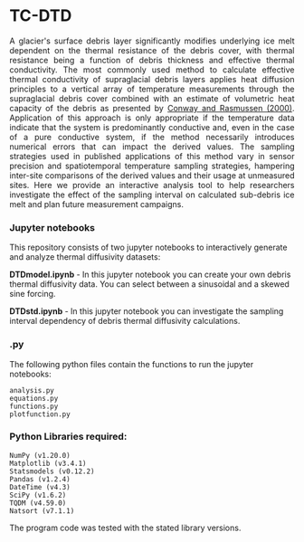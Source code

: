 # TC-DTD
<p align="justify">
A glacier's surface debris layer significantly modifies underlying ice melt dependent on the thermal resistance of the debris cover, with thermal resistance being a function of debris thickness and effective thermal conductivity.
The most commonly used method to calculate effective thermal conductivity of supraglacial debris layers applies heat diffusion principles to a vertical array of temperature measurements through the supraglacial debris cover combined with an estimate of volumetric heat capacity of the debris as presented by <a href="https://iahs.info/uploads/dms/11685.89-97-264-Conway.pdf">Conway and Rasmussen (2000)</a>.
Application of this approach is only appropriate if the temperature data indicate that the system is predominantly conductive and, even in the case of a pure conductive system, if the method necessarily introduces numerical errors that can impact the derived values.
The sampling strategies used in published applications of this method vary in sensor precision and spatiotemporal temperature sampling strategies, hampering inter-site comparisons of the derived values and their usage at unmeasured sites.
Here we provide an interactive analysis tool to help researchers investigate the effect of the sampling interval on calculated sub-debris ice melt and plan future measurement campaigns. 
</p>

### Jupyter notebooks

This repository consists of two jupyter notebooks to interactively generate and analyze thermal diffusivity datasets:

**DTDmodel.ipynb** - In this jupyter notebook you can create your own debris thermal diffusivity data. You can select between a sinusoidal and a skewed sine forcing.

**DTDstd.ipynb** - In this jupyter notebook you can investigate the sampling interval dependency of debris thermal diffusivity calculations. 

### .py
The following python files contain the functions to run the jupyter notebooks:

    analysis.py
    equations.py
    functions.py
    plotfunction.py


### Python Libraries required:

    NumPy (v1.20.0)
    Matplotlib (v3.4.1)
    Statsmodels (v0.12.2)
    Pandas (v1.2.4)
    DateTime (v4.3)
    SciPy (v1.6.2)
    TQDM (v4.59.0)
    Natsort (v7.1.1)

The program code was tested with the stated library versions.
